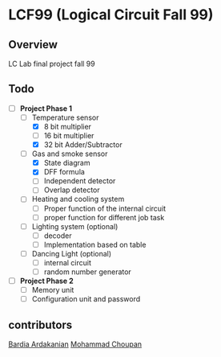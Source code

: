 # LCF99 (Logical Circuit Fall 99)

## Overview
LC Lab final project fall 99

## Todo
- [ ] **Project Phase 1**
    - [ ] Temperature sensor
        - [x] 8 bit multiplier
        - [ ] 16 bit multiplier
        - [x] 32 bit Adder/Subtractor
    - [ ] Gas and smoke sensor
        - [x] State diagram
        - [x] DFF formula 
        - [ ] Independent detector
        - [ ] Overlap detector
    - [ ] Heating and cooling system
        - [ ] Proper function of the internal circuit
        - [ ] proper function for different job task
    - [ ] Lighting system (optional)
        - [ ] decoder
        - [ ] Implementation based on table  
    - [ ] Dancing Light (optional)
        - [ ] internal circuit
        - [ ] random number generator
- [ ] **Project Phase 2**
    - [ ] Memory unit
    - [ ] Configuration unit and password

## contributors
[Bardia Ardakanian](https://github.com/bardia-ardakanian)
[Mohammad Choupan](https://github.com/mohamadch91)